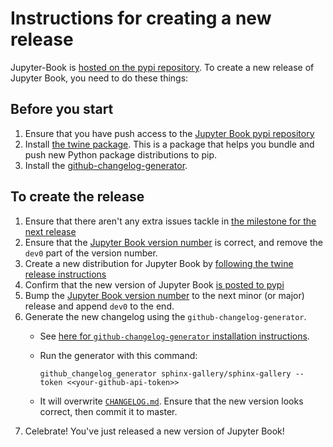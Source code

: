 # Instructions for creating a new release

Jupyter-Book is [hosted on the pypi repository](https://pypi.org/project/jupyter-book/).
To create a new release of Jupyter Book, you need to do these things:

## Before you start

1. Ensure that you have push access to the [Jupyter Book pypi repository](https://pypi.org/project/jupyter-book/)
2. Install [the twine package](https://twine.readthedocs.io/en/latest/). This is a package that helps you
   bundle and push new Python package distributions to pip.
3. Install the [github-changelog-generator](https://github.com/github-changelog-generator/github-changelog-generator#installation).

## To create the release

1. Ensure that there aren't any extra issues tackle in
   [the milestone for the next release](https://github.com/jupyter/jupyter-book/milestones?direction=asc&sort=due_date)
2. Ensure that the [Jupyter Book version number](https://github.com/jupyter/jupyter-book/blob/master/jupyter_book/__init__.py)
   is correct, and remove the `dev0` part of the version number.
3. Create a new distribution for Jupyter Book by
   [following the twine release instructions](https://twine.readthedocs.io/en/latest/#using-twine)
4. Confirm that the new version of Jupyter Book [is posted to pypi](https://pypi.org/project/jupyter-book/)
5. Bump the [Jupyter Book version number](https://github.com/jupyter/jupyter-book/blob/master/jupyter_book/__init__.py) to
   the next minor (or major) release and append `dev0` to the end.
6. Generate the new changelog using the `github-changelog-generator`.
   * See [here for `github-changelog-generator` installation instructions](https://github.com/github-changelog-generator/github-changelog-generator#installation).
   * Run the generator with this command:
    
     ```
     github_changelog_generator sphinx-gallery/sphinx-gallery --token <<your-github-api-token>>
     ```
   * It will overwrite [`CHANGELOG.md`](https://github.com/jupyter/jupyter-book/blob/master/CHANGELOG.md).
     Ensure that the new version looks correct, then commit it to master.
7. Celebrate! You've just released a new version of Jupyter Book!
